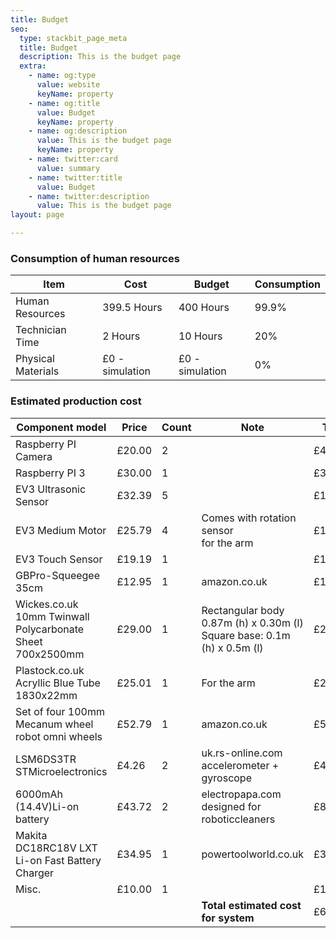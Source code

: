 ```yaml
---
title: Budget
seo:
  type: stackbit_page_meta
  title: Budget
  description: This is the budget page
  extra:
    - name: og:type
      value: website
      keyName: property
    - name: og:title
      value: Budget
      keyName: property
    - name: og:description
      value: This is the budget page
      keyName: property
    - name: twitter:card
      value: summary
    - name: twitter:title
      value: Budget
    - name: twitter:description
      value: This is the budget page
layout: page

---
```

<h3>Consumption of human resources</h3>
<div class="responsive-table">
  <table>
    <thead>
      <tr>
        <th>Item</th>
        <th>Cost</th>
        <th>Budget</th>
        <th>Consumption</th>
      </tr>
    </thead>
    <tbody>
      <tr>
        <td>
          <span>Human Resources</span>
        </td>
        <td>
          <span>399.5 Hours</span>
        </td>
        <td>
          <span>400 Hours</span>
        </td>
        <td>
          <span>99.9%</span>
        </td>
      </tr>
      <tr>
        <td>
          <span>Technician Time</span>
        </td>
        <td>
          <span>2 Hours</span>
        </td>
        <td>
          <span>10 Hours</span>
        </td>
        <td>
          <span>20%</span>
        </td>
      </tr>
      <tr>
        <td>
          <span>Physical Materials</span>
        </td>
        <td>
          <span>£0 - simulation</span>
        </td>
        <td>
          <span>£0 - simulation</span>
        </td>
        <td>
          <span>0%</span>
        </td>
      </tr>
    </tbody>
  </table>
</div>
<h3>Estimated production cost</h3>
  <div class="responsive-table">
    <table>
      <thead>
        <tr>
          <th>Component model</th>
          <th>Price</th>
          <th>Count</th>
          <th>Note</th>
          <th>Total</th>
        </tr>
      </thead>
      <tbody>
        <tr>
          <td>
            <span>Raspberry PI Camera</span>
          </td>
          <td>
            <span>£20.00</span>
          </td>
          <td>
            <span>2</span>
          </td>
          <td>
          </td>
          <td>
            <span>£40.00</span>
          </td>
        </tr>
        <tr>
          <td>
            <span>Raspberry PI 3</span>
          </td>
          <td>
            <span>£30.00</span>
          </td>
          <td>
            <span>1</span>
          </td>
          <td>
          </td>
          <td>
            <span>£30.00</span>
          </td>
        </tr>
        <tr>
          <td>
            <span>EV3 Ultrasonic Sensor</span>
          </td>
          <td>
            <span>£32.39</span>
          </td>
          <td>
            <span>5</span>
          </td>
          <td>
          </td>
          <td>
            <span>£161.95</span>
          </td>
        </tr>
        <tr>
          <td>
            <span>EV3 Medium Motor</span>
          </td>
          <td>
            <span>£25.79</span>
          </td>
          <td>
            <span>4</span>
          </td>
          <td>
            <span>Comes with rotation sensor<br> for the arm</span>
          </td>
          <td>
            <span>£103.16</span>
          </td>
        </tr>
        <tr>
          <td>
            <span>EV3 Touch Sensor</span>
          </td>
          <td>
            <span>£19.19</span>
          </td>
          <td>
            <span>1</span>
          </td>
          <td>
            <span></span>
          </td>
          <td>
            <span>£19.19</span>
          </td>
        </tr>
        <tr>
          <td>
            <span>GBPro-Squeegee 35cm</span>
          </td>
          <td>
            <span>£12.95</span>
          </td>
          <td>
            <span>1</span>
          </td>
          <td>
            <span>amazon.co.uk</span>
          </td>
          <td>
            <span>£12.95</span>
          </td>
        </tr>
        <tr>
          <td>
            <span>Wickes.co.uk 10mm Twinwall<br>
            Polycarbonate Sheet<br> 700x2500mm</span>
          </td>
          <td>
            <span>£29.00</span>
          </td>
          <td>
            <span>1</span>
          </td>
          <td>
            <span>Rectangular body
            <br>0.87m (h) x 0.30m (l)
            <br>Square base: 0.1m
            <br>(h) x 0.5m (l)
            </span>
          </td>
          <td>
            <span>£29.00</span>
          </td>
        </tr>
        <tr>
          <td>
            <span>Plastock.co.uk Acryllic Blue Tube<br>
            1830x22mm</span>
          </td>
          <td>
            <span>£25.01</span>
          </td>
          <td>
            <span>1</span>
          </td>
          <td>
            <span>For the arm</span>
          </td>
          <td>
            <span>£25.01</span>
          </td>
        </tr>
        <tr>
          <td>
            <span>Set of four 100mm
            Mecanum wheel<br>
            robot omni wheels</span>
          </td>
          <td>
            <span>£52.79</span>
          </td>
          <td>
            <span>1</span>
          </td>
          <td>
            <span>amazon.co.uk</span>
          </td>
          <td>
            <span>£52.79</span>
          </td>
        </tr>
        <tr>
          <td>
            <span>
            LSM6DS3TR STMicroelectronics
            </span>
          </td>
          <td>
            <span>£4.26</span>
          </td>
          <td>
            <span>2</span>
          </td>
          <td>
            <span>uk.rs-online.com<br>
            accelerometer +
            gyroscope
            </span>
          </td>
          <td>
            <span>£4.26</span>
          </td>
        </tr>
        <tr>
          <td>
            <span>
            6000mAh (14.4V)Li-on battery
            </span>
          </td>
          <td>
            <span>£43.72</span>
          </td>
          <td>
            <span>2</span>
          </td>
          <td>
            <span>
            electropapa.com
            designed for roboticcleaners
            </span>
          </td>
          <td>
            <span>£87.44</span>
          </td>
        </tr>
        <tr>
          <td>
            <span>
            Makita DC18RC18V LXT Li-on Fast
            Battery Charger
            </span>
          </td>
          <td>
            <span>£34.95</span>
          </td>
          <td>
            <span>1</span>
          </td>
          <td>
            <span>
            powertoolworld.co.uk
            </span>
          </td>
          <td>
            <span>£34.95</span>
          </td>
        </tr>
        <tr>
          <td>
            <span>
            Misc.
            </span>
          </td>
          <td>
            <span>£10.00</span>
          </td>
          <td>
            <span>1</span>
          </td>
          <td>
            <span>
            </span>
          </td>
          <td>
            <span>£10.00</span>
          </td>
        </tr>
        <tr>
          <td>
            <span>
            </span>
          </td>
          <td>
            <span></span>
          </td>
          <td>
            <span></span>
          </td>
          <td>
            <span><strong>Total estimated cost for system</strong>
            </span>
          </td>
          <td>
            <span>£614.95</span>
          </td>
        </tr>
      </tbody>
    </table>
  </div>
